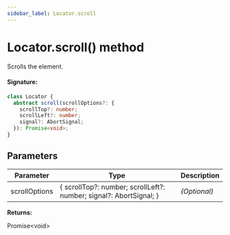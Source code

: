 ```yaml
---
sidebar_label: Locator.scroll
---
```


# Locator.scroll() method

Scrolls the element.

#### Signature:

```typescript
class Locator {
  abstract scroll(scrollOptions?: {
    scrollTop?: number;
    scrollLeft?: number;
    signal?: AbortSignal;
  }): Promise<void>;
}
```

## Parameters

| Parameter     | Type                                                               | Description  |
| ------------- | ------------------------------------------------------------------ | ------------ |
| scrollOptions | { scrollTop?: number; scrollLeft?: number; signal?: AbortSignal; } | _(Optional)_ |

**Returns:**

Promise&lt;void&gt;
